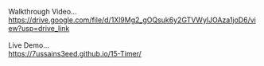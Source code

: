Walkthrough Video...<br>https://drive.google.com/file/d/1Xl9Mg2_gOQsuk6y2GTVWylJOAza1joD6/view?usp=drive_link
<br><br>
Live Demo...<br>https://7ussains3eed.github.io/15-Timer/
